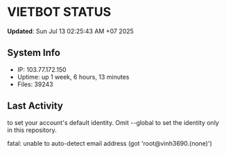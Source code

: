 # VIETBOT STATUS
**Updated**: Sun Jul 13 02:25:43 AM +07 2025

## System Info
- IP: 103.77.172.150
- Uptime: up 1 week, 6 hours, 13 minutes
- Files: 39243

## Last Activity

to set your account's default identity.
Omit --global to set the identity only in this repository.

fatal: unable to auto-detect email address (got 'root@vinh3690.(none)')
